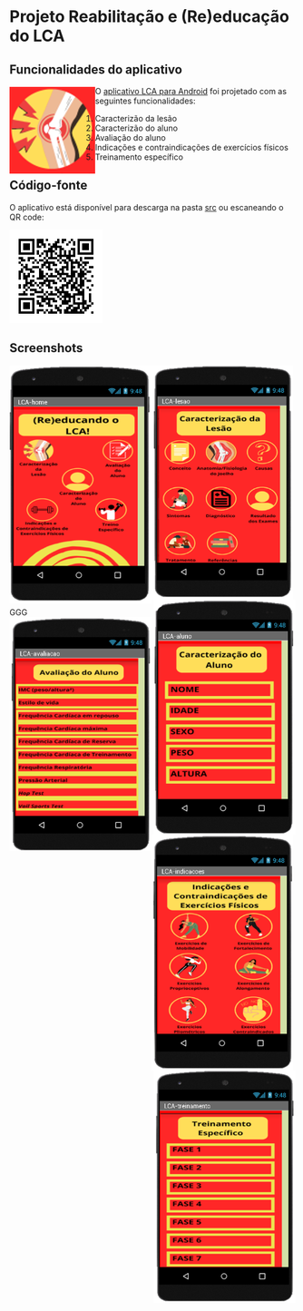 # Projeto Reabilitação e (Re)educação do LCA


## Funcionalidades do aplicativo
<img src="images/lca-icon.png" align="left"/>

O [aplicativo LCA para Android](src/LCA.apk) foi projetado com as seguintes funcionalidades:

1. Caracterizão da lesão
2. Caracterizão do aluno
3. Avaliação do aluno
4. Indicações e contraindicações de exercícios físicos
5. Treinamento específico

## Código-fonte
O aplicativo está disponível para descarga na pasta [src](src/)
ou escaneando o QR code:

![](images/lca-qr.png)

## Screenshots

<img src="images/lca-app01.png" align="left" width="250">  

<img src="images/lca-app02.png" align="center" width="250">  

<img src="images/lca-app03.png" align="right" width="250">  


GGG
<img src="images/lca-app04.png" align="left" width="250">  

<img src="images/lca-app05.png" align="center" width="250">  

<img src="images/lca-app06.png" align="right" width="250">  
